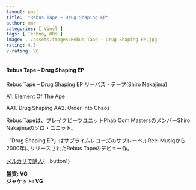 ```yaml
---
layout: post
title:  "Rebus Tape – Drug Shaping EP"
author: mmr
categories: [ Vinyl ]
tags: [ Techno, 00s ]
image: ../assets/images/Rebus Tape – Drug Shaping EP.jpg
rating: 4.5
v-rating: VG
---
```


#### Rebus Tape – Drug Shaping EP

Rebus Tape – Drug Shaping EP
リーバス・テープ(Shiro Nakajima)

A1. Element Of The Ape

AA1. Drug Shaping
AA2. Order Into Chaos

Rebus Tapeは、ブレイクビーツユニットPhab Com MastersのメンバーShiro Nakajimaのソロ・ユニット。

「Drug Shaping EP」はサブライムレコーズのサブレーベルReel Musiqから2000年にリリースされたRebus Tapeのデビュー作。


[メルカリで購入](https://jp.mercari.com/item/m34318615204?afid=6142608987){: .button1}

<div class="mt-4 mb-4 d-flex align-items-center">
<strong class="mr-1">盤質: VG</strong>
</div>
<div class="mt-4 mb-4 d-flex align-items-center">
<strong class="mr-1">ジャケット: VG</strong>
</div>
